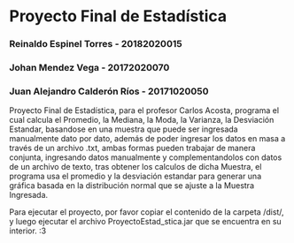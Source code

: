 # Proyecto Final de Estadística

### Reinaldo Espinel Torres - 20182020015
### Johan Mendez Vega - 20172020070
### Juan Alejandro Calderón Ríos - 20171020050

Proyecto Final de Estadística, para el profesor Carlos Acosta, programa el cual calcula el Promedio, la Mediana, la Moda, la Varianza, la Desviación Estandar, basandose en una muestra que puede ser ingresada manualmente dato por dato, además de poder ingresar los datos en masa a través de un archivo .txt, ambas formas pueden trabajar de manera conjunta, ingresando datos manualmente y complementandolos con datos de un archivo de texto, tras obtener los calculos de dicha Muestra, el programa usa el promedio y la desviación estandar para generar una gráfica basada en la distribución normal que se ajuste a la Muestra Ingresada.

Para ejecutar el proyecto, por favor copiar el contenido de la carpeta /dist/, y luego ejecutar el archivo ProyectoEstad_stica.jar que se encuentra en su interior. :3
